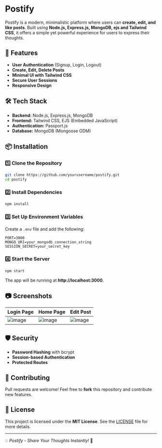 # Postify

Postify is a modern, minimalistic platform where users can **create, edit, and like posts**. Built using **Node.js, Express.js, MongoDB, ejs and Tailwind CSS**, it offers a simple yet powerful experience for users to express their thoughts.

## 🚀 Features

- **User Authentication** (Signup, Login, Logout)
- **Create, Edit, Delete Posts**
- **Minimal UI with Tailwind CSS**
- **Secure User Sessions**
- **Responsive Design**

## 🛠️ Tech Stack

- **Backend:** Node.js, Express.js, MongoDB
- **Frontend:** Tailwind CSS, EJS (Embedded JavaScript)
- **Authentication:** Passport.js
- **Database:** MongoDB (Mongoose ODM)

## 📦 Installation

### 1️⃣ Clone the Repository
```bash
git clone https://github.com/yourusername/postify.git
cd postify
```

### 2️⃣ Install Dependencies
```bash
npm install
```

### 3️⃣ Set Up Environment Variables
Create a `.env` file and add the following:
```env
PORT=3000
MONGO_URI=your_mongodb_connection_string
SESSION_SECRET=your_secret_key
```

### 4️⃣ Start the Server
```bash
npm start
```
The app will be running at **http://localhost:3000**.

## 📷 Screenshots

| Login Page | Home Page | Edit Post |
|------------|----------|----------|
| ![image](https://github.com/user-attachments/assets/de7aef12-c928-46d6-8b10-9f381b9919ca)| ![image](https://github.com/user-attachments/assets/15383881-f3d8-4e0a-a5a2-1574fc92af42)| ![image](https://github.com/user-attachments/assets/d77f63f6-74cf-4af2-9337-b7e400132e41)|

## 🛡️ Security
- **Password Hashing** with bcrypt
- **Session-based Authentication**
- **Protected Routes**

## 👥 Contributing
Pull requests are welcome! Feel free to **fork** this repository and contribute new features.

## 📜 License
This project is licensed under the **MIT License**. See the [LICENSE](./LICENSE) file for more details.


---

💡 *Postify - Share Your Thoughts Instantly!* 🚀

